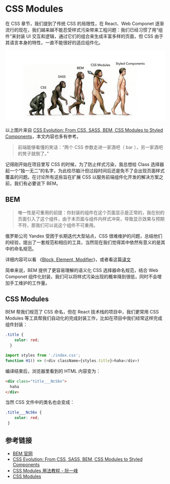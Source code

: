 # CSS Modules

在 CSS 章节，我们提到了传统 CSS 的局限性，在 React、Web Componet 逐渐流行的现在，我们越来越不能忍受样式污染带来工程问题：我们已经习惯了用“组件”来封装 UI 交互和逻辑，通过它们的组合来生成丰富多样的页面，但 CSS 由于其语言本身的特性，一直不能很好的适应组件化。

![css-history](css-history.png)

以上图片来自 [CSS Evolution: From CSS, SASS, BEM, CSS Modules to Styled Components](https://medium.com/@perezpriego7/css-evolution-from-css-sass-bem-css-modules-to-styled-components-d4c1da3a659b)，本文内容也多有参考。

> 前端能够看懂的笑话：“两个 CSS 参数走进一家酒吧（ bar ），另一家酒吧的凳子就倒了。”

记得刚开始在项目里写 CSS 的时候，为了防止样式污染，我总想给 Class 选择器起一个“独一无二”的名字，为此绞尽脑汁但过段时间后还是免不了会出现页面样式覆盖的问题。在讨论所有这些旨在扩展 CSS 以服务前端组件化开发的解决方案之前，我们有必要说下 BEM。

## BEM

> 唯一性是可重用的前提：你封装的组件在这个页面显示是正常的，我在别的页面引入了这个组件，由于本页面与组件内样式冲突，导致显示效果与预期不符，那我们可以说这个组件不可重用。

俄罗斯公司 Yandex 受困于长期迭代大型站点，CSS 很难维护的问题，总结他们的经验，提出了一套规范和相应的工具，当然现在我们觉得其中依然有意义的是其中的命名规范。

详细内容可以看 《[Block, Element, Modifier](http://bem.info/method/definitions/)》，或者看这篇[译文](BEM.md)

简单来说，BEM 提供了更容易理解的语义化 CSS 选择器命名规范，结合 Web Componet 组件化封装，我们可以将样式污染出现的概率降到很低，同时不会增加手工维护的工作量。

## CSS Modules

BEM 帮我们规范了 CSS 命名，但在 React 技术栈的项目中，我们更常用 CSS Modules 等工具帮我们自动化的完成封装工作，比如在项目中我们经常这样完成组件封装：

```css
.title {
    color: red;
  }
```



```javascript 
import styles from './index.css';
function H1() => (<div className={styles.title}>haha</div>)
```

编译结束后，浏览器里看到的 HTML 内容变为：

```html
<div class="title___NcS6x">
  haha
</div>
```

当然 CSS 文件中的类名也会变成：

```css
.title___NcS6x {
    color: red;
 }
```



## 参考链接

- [BEM 官网](http://getbem.com/)
- [CSS Evolution: From CSS, SASS, BEM, CSS Modules to Styled Components](https://medium.com/@perezpriego7/css-evolution-from-css-sass-bem-css-modules-to-styled-components-d4c1da3a659b)
- [CSS Modules 用法教程 - 阮一峰](http://www.ruanyifeng.com/blog/2016/06/css_modules.html)
- [CSS Modules](https://github.com/css-modules/css-modules)


